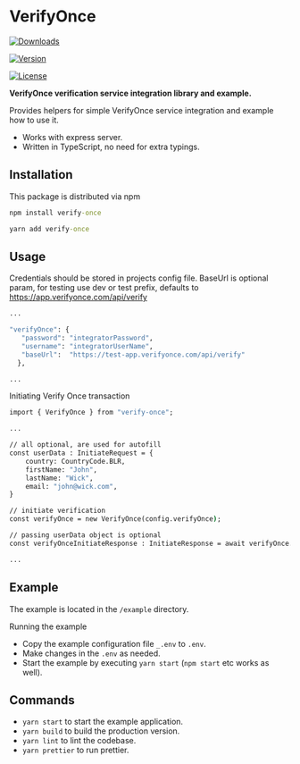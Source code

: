 # VerifyOnce

[![Downloads](https://img.shields.io/npm/dm/verify-once.svg)](http://npm-stat.com/charts.html?package=verify-once)

[![Version](https://img.shields.io/npm/v/verify-once.svg)](http://npm.im/verify-once)

[![License](https://img.shields.io/npm/l/verify-once.svg)](http://opensource.org/licenses/MIT)

**VerifyOnce verification service integration library and example.**

Provides helpers for simple VerifyOnce service integration and example how to use it.

- Works with express server.
- Written in TypeScript, no need for extra typings.

## Installation

This package is distributed via npm

```cmd
npm install verify-once
```

```cmd
yarn add verify-once
```

## Usage

Credentials should be stored in projects config file.
BaseUrl is optional param, for testing use dev or test prefix, defaults to https://app.verifyonce.com/api/verify

```cmd
...

"verifyOnce": {
   "password": "integratorPassword",
   "username": "integratorUserName",
   "baseUrl":  "https://test-app.verifyonce.com/api/verify"
  },

...
```

Initiating Verify Once transaction

```cmd
import { VerifyOnce } from "verify-once";

...

// all optional, are used for autofill
const userData : InitiateRequest = {
	country: CountryCode.BLR,
	firstName: "John",
	lastName: "Wick",
	email: "john@wick.com",
}

// initiate verification
const verifyOnce = new VerifyOnce(config.verifyOnce);

// passing userData object is optional
const verifyOnceInitiateResponse : InitiateResponse = await verifyOnce.initiate(userData);

...
```

## Example

The example is located in the `/example` directory.

Running the example

- Copy the example configuration file `_.env` to `.env`.
- Make changes in the `.env` as needed.
- Start the example by executing `yarn start` (`npm start` etc works as well).

## Commands

- `yarn start` to start the example application.
- `yarn build` to build the production version.
- `yarn lint` to lint the codebase.
- `yarn prettier` to run prettier.

```

```

